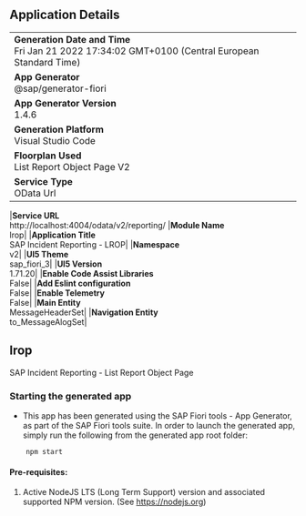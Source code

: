 ## Application Details

|                                                                                                    |
| -------------------------------------------------------------------------------------------------- |
| **Generation Date and Time**<br>Fri Jan 21 2022 17:34:02 GMT+0100 (Central European Standard Time) |
| **App Generator**<br>@sap/generator-fiori                                                          |
| **App Generator Version**<br>1.4.6                                                                 |
| **Generation Platform**<br>Visual Studio Code                                                      |
| **Floorplan Used**<br>List Report Object Page V2                                                   |
| **Service Type**<br>OData Url                                                                      |

|**Service URL**<br>http://localhost:4004/odata/v2/reporting/
|**Module Name**<br>lrop|
|**Application Title**<br>SAP Incident Reporting - LROP|
|**Namespace**<br>v2|
|**UI5 Theme**<br>sap_fiori_3|
|**UI5 Version**<br>1.71.20|
|**Enable Code Assist Libraries**<br>False|
|**Add Eslint configuration**<br>False|
|**Enable Telemetry**<br>False|
|**Main Entity**<br>MessageHeaderSet|
|**Navigation Entity**<br>to_MessageAlogSet|

## lrop

SAP Incident Reporting - List Report Object Page

### Starting the generated app

- This app has been generated using the SAP Fiori tools - App Generator, as part of the SAP Fiori tools suite. In order to launch the generated app, simply run the following from the generated app root folder:

```
    npm start
```

#### Pre-requisites:

1. Active NodeJS LTS (Long Term Support) version and associated supported NPM version. (See https://nodejs.org)
